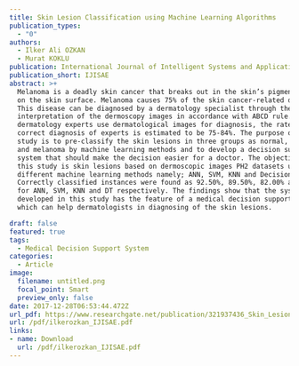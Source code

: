 ```yaml
---
title: Skin Lesion Classification using Machine Learning Algorithms
publication_types:
  - "0"
authors:
  - Ilker Ali OZKAN
  - Murat KOKLU
publication: International Journal of Intelligent Systems and Applications in Engineering
publication_short: IJISAE
abstract: >+
  Melanoma is a deadly skin cancer that breaks out in the skin’s pigment cells
  on the skin surface. Melanoma causes 75% of the skin cancer-related deaths.
  This disease can be diagnosed by a dermatology specialist through the
  interpretation of the dermoscopy images in accordance with ABCD rule. Even if
  dermatology experts use dermatological images for diagnosis, the rate of the
  correct diagnosis of experts is estimated to be 75-84%. The purpose of this
  study is to pre-classify the skin lesions in three groups as normal, abnormal
  and melanoma by machine learning methods and to develop a decision support
  system that should make the decision easier for a doctor. The objective of
  this study is skin lesions based on dermoscopic images PH2 datasets using 4
  different machine learning methods namely; ANN, SVM, KNN and Decision Tree.
  Correctly classified instances were found as 92.50%, 89.50%, 82.00% and 90.00%
  for ANN, SVM, KNN and DT respectively. The findings show that the system
  developed in this study has the feature of a medical decision support system
  which can help dermatologists in diagnosing of the skin lesions.

draft: false
featured: true
tags:
  - Medical Decision Support System
categories:
  - Article
image:
  filename: untitled.png
  focal_point: Smart
  preview_only: false
date: 2017-12-28T06:53:44.472Z
url_pdf: https://www.researchgate.net/publication/321937436_Skin_Lesion_Classification_using_Machine_Learning_Algorithms
url: /pdf/ilkerozkan_IJISAE.pdf
links: 
- name: Download
  url: /pdf/ilkerozkan_IJISAE.pdf
---
```


